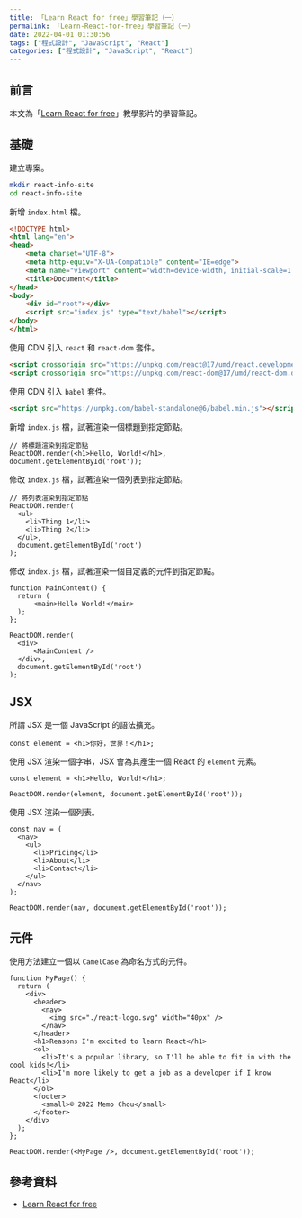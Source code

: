 ```yaml
---
title: 「Learn React for free」學習筆記（一）
permalink: 「Learn-React-for-free」學習筆記（一）
date: 2022-04-01 01:30:56
tags: ["程式設計", "JavaScript", "React"]
categories: ["程式設計", "JavaScript", "React"]
---
```


## 前言

本文為「[Learn React for free](https://scrimba.com/learn/learnreact)」教學影片的學習筆記。

## 基礎

建立專案。

```BASH
mkdir react-info-site
cd react-info-site
```

新增 `index.html` 檔。

```HTML
<!DOCTYPE html>
<html lang="en">
<head>
    <meta charset="UTF-8">
    <meta http-equiv="X-UA-Compatible" content="IE=edge">
    <meta name="viewport" content="width=device-width, initial-scale=1.0">
    <title>Document</title>
</head>
<body>
    <div id="root"></div>
    <script src="index.js" type="text/babel"></script>
</body>
</html>
```

使用 CDN 引入 `react` 和 `react-dom` 套件。

```HTML
<script crossorigin src="https://unpkg.com/react@17/umd/react.development.js"></script>
<script crossorigin src="https://unpkg.com/react-dom@17/umd/react-dom.development.js"></script>
```

使用 CDN 引入 `babel` 套件。

```HTML
<script src="https://unpkg.com/babel-standalone@6/babel.min.js"></script>
```

新增 `index.js` 檔，試著渲染一個標題到指定節點。

```JS
// 將標題渲染到指定節點
ReactDOM.render(<h1>Hello, World!</h1>, document.getElementById('root'));
```

修改 `index.js` 檔，試著渲染一個列表到指定節點。

```JS
// 將列表渲染到指定節點
ReactDOM.render(
  <ul>
    <li>Thing 1</li>
    <li>Thing 2</li>
  </ul>,
  document.getElementById('root')
);
```

修改 `index.js` 檔，試著渲染一個自定義的元件到指定節點。

```JS
function MainContent() {
  return (
      <main>Hello World!</main>
  );
};

ReactDOM.render(
  <div>
      <MainContent />
  </div>,
  document.getElementById('root')
);
```

## JSX

所謂 JSX 是一個 JavaScript 的語法擴充。

```JS
const element = <h1>你好，世界！</h1>;
```

使用 JSX 渲染一個字串，JSX 會為其產生一個 React 的 `element` 元素。

```JS
const element = <h1>Hello, World!</h1>;

ReactDOM.render(element, document.getElementById('root'));
```

使用 JSX 渲染一個列表。

```JS
const nav = (
  <nav>
    <ul>
      <li>Pricing</li>
      <li>About</li>
      <li>Contact</li>
    </ul>
  </nav>
);

ReactDOM.render(nav, document.getElementById('root'));
```

## 元件

使用方法建立一個以 `CamelCase` 為命名方式的元件。

```JS
function MyPage() {
  return (
    <div>
      <header>
        <nav>
          <img src="./react-logo.svg" width="40px" />
        </nav>
      </header>
      <h1>Reasons I'm excited to learn React</h1>
      <ol>
        <li>It's a popular library, so I'll be able to fit in with the cool kids!</li>
        <li>I'm more likely to get a job as a developer if I know React</li>
      </ol>
      <footer>
        <small>© 2022 Memo Chou</small>
      </footer>
    </div>
  );
};

ReactDOM.render(<MyPage />, document.getElementById('root'));
```

## 參考資料

- [Learn React for free](https://scrimba.com/learn/learnreact)
